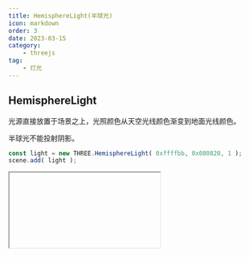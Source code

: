 ```yaml
---
title: HemisphereLight(半球光)
icon: markdown
order: 3
date: 2023-03-15
category:
    - threejs
tag:
    - 灯光
---
```


## HemisphereLight

光源直接放置于场景之上，光照颜色从天空光线颜色渐变到地面光线颜色。

半球光不能投射阴影。

```js
const light = new THREE.HemisphereLight( 0xffffbb, 0x080820, 1 );
scene.add( light );
```

<IFrame url="https://luotainxu-demo.netlify.app/#/threejs/light/hemisphereLight"/>

## 构造器

### skyColor : Integer

skyColor - (可选参数) 天空中发出光线的颜色。 缺省值 0xffffff。

### groundColor : Integer

groundColor - (可选参数) 地面发出光线的颜色。 缺省值 0xffffff。

### intensity : Float

intensity - (可选参数) 光照强度。 缺省值 1。

## 属性

公共属性请查看基类[Light](/threejs/灯光/Light.md)。

### .castShadow : Boolean

该参数在构造时被设置为 undefined 因为半球光不能投射阴影。

### .color : Float

在构造时传递的天空发出光线的颜色。 默认会创建 Color 并设置为白色（0xffffff）。

### .groundColor : Float

在构造时传递的地面发出光线的颜色。 默认会创建 Color 并设置为白色（0xffffff）。

### .isHemisphereLight : Boolean

Read-only flag to check if a given object is of type HemisphereLight.

### .position : Vector3

假如这个值设置等于 Object3D.DEFAULT_UP (0, 1, 0),那么光线将会从上往下照射。

## 方法

公共方法请查看基类[Light](/threejs/灯光/Light.md)。

### .copy ( source : HemisphereLight ) : this

从source复制 color, intensity 和 groundColor 的值到当前半球光对象中。
